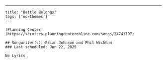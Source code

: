 ---
    title: "Battle Belongs"
    tags: ['no-themes']
    ---

    [Planning Center](https://services.planningcenteronline.com/songs/24741797)

    ## Songwriter(s): Brian Johnson and Phil Wickham
    ### Last scheduled: Jun 22, 2025          

    No Lyrics
    